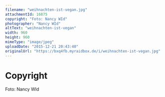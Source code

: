 ```yaml
---
filename: "weihnachten-ist-vegan.jpg"
attachmentId: 16875
copyright: "Foto: Nancy WId"
photographer: "Nancy WId"
altText: "weihnachten-ist-vegan"
width: 960
height: 960
mimeType: "image/jpeg"
uploadDate: "2015-12-21 20:43:40"
originalUrl: "https://bxq4fb.myraidbox.de/i/weihnachten-ist-vegan.jpg"
---
```


# Copyright

Foto: Nancy WId
